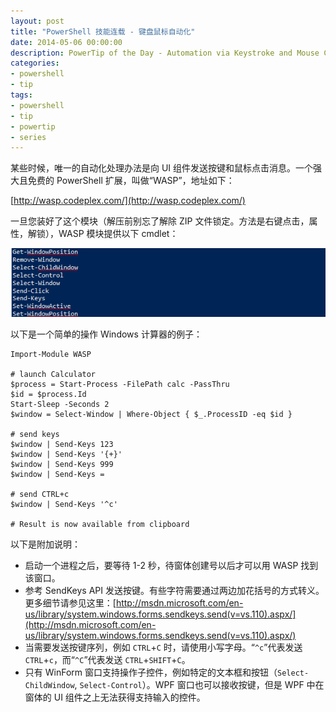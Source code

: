 ```yaml
---
layout: post
title: "PowerShell 技能连载 - 键盘鼠标自动化"
date: 2014-05-06 00:00:00
description: PowerTip of the Day - Automation via Keystroke and Mouse Click
categories:
- powershell
- tip
tags:
- powershell
- tip
- powertip
- series
---
```

某些时候，唯一的自动化处理办法是向 UI 组件发送按键和鼠标点击消息。一个强大且免费的 PowerShell 扩展，叫做“WASP”，地址如下：

[http://wasp.codeplex.com/](http://wasp.codeplex.com/)

一旦您装好了这个模块（解压前别忘了解除 ZIP 文件锁定。方法是右键点击，属性，解锁），WASP 模块提供以下 cmdlet：

![](/img/2014-05-06-automation-via-keystroke-and-mouse-click-001.png)

以下是一个简单的操作 Windows 计算器的例子：

    Import-Module WASP

    # launch Calculator
    $process = Start-Process -FilePath calc -PassThru
    $id = $process.Id
    Start-Sleep -Seconds 2
    $window = Select-Window | Where-Object { $_.ProcessID -eq $id }

    # send keys
    $window | Send-Keys 123
    $window | Send-Keys '{+}'
    $window | Send-Keys 999
    $window | Send-Keys =

    # send CTRL+c
    $window | Send-Keys '^c'

    # Result is now available from clipboard

以下是附加说明：

* 启动一个进程之后，要等待 1-2 秒，待窗体创建号以后才可以用 WASP 找到该窗口。
* 参考 SendKeys API 发送按键。有些字符需要通过两边加花括号的方式转义。更多细节请参见这里：[http://msdn.microsoft.com/en-us/library/system.windows.forms.sendkeys.send(v=vs.110).aspx/](http://msdn.microsoft.com/en-us/library/system.windows.forms.sendkeys.send(v=vs.110).aspx/)
* 当需要发送按键序列，例如 `CTRL`+`C` 时，请使用小写字母。“`^c`”代表发送 `CTRL`+`c`，而“`^C`”代表发送 `CTRL`+`SHIFT`+`C`。
* 只有 WinForm 窗口支持操作子控件，例如特定的文本框和按钮（`Select-ChildWindow`, `Select-Control`）。WPF 窗口也可以接收按键，但是 WPF 中在窗体的 UI 组件之上无法获得支持输入的控件。

<!--本文国际来源：[Automation via Keystroke and Mouse Click](http://community.idera.com/powershell/powertips/b/tips/posts/automation-via-keystroke-and-mouse-click)-->
